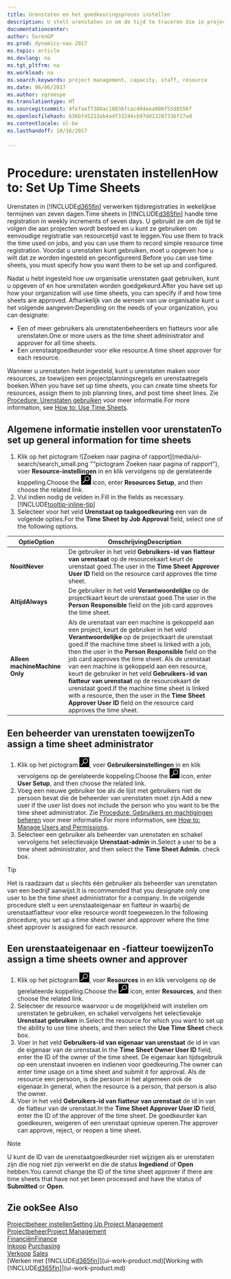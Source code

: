 ```yaml
---
title: Urenstaten en het goedkeuringsproces instellen
description: U stelt urenstaten in om de tijd te traceren die in projecten en resources wordt gebruikt, wat u helpt bij projectbeheer, personeelsbezetting en capaciteit
documentationcenter: 
author: SorenGP
ms.prod: dynamics-nav-2017
ms.topic: article
ms.devlang: na
ms.tgt_pltfrm: na
ms.workload: na
ms.search.keywords: project management, capacity, staff, resource
ms.date: 06/06/2017
ms.author: sgroespe
ms.translationtype: HT
ms.sourcegitcommit: 4fefaef7380ac10836fcac404eea006f55d8556f
ms.openlocfilehash: 636bf45213ab4adf33244cb97dd1328733bf27ad
ms.contentlocale: nl-be
ms.lasthandoff: 10/16/2017

---
```

# <a name="how-to-set-up-time-sheets"></a><span data-ttu-id="ebe05-103">Procedure: urenstaten instellen</span><span class="sxs-lookup"><span data-stu-id="ebe05-103">How to: Set Up Time Sheets</span></span>
<span data-ttu-id="ebe05-104">Urenstaten in [!INCLUDE[d365fin](includes/d365fin_md.md)] verwerken tijdsregistraties in wekelijkse termijnen van zeven dagen.</span><span class="sxs-lookup"><span data-stu-id="ebe05-104">Time sheets in [!INCLUDE[d365fin](includes/d365fin_md.md)] handle time registration in weekly increments of seven days.</span></span> <span data-ttu-id="ebe05-105">U gebruikt ze om de tijd te volgen die aan projecten wordt besteed en u kunt ze gebruiken om eenvoudige registratie van resourcetijd vast te leggen.</span><span class="sxs-lookup"><span data-stu-id="ebe05-105">You use them to track the time used on jobs, and you can use them to record simple resource time registration.</span></span> <span data-ttu-id="ebe05-106">Voordat u urenstaten kunt gebruiken, moet u opgeven hoe u wilt dat ze worden ingesteld en geconfigureerd.</span><span class="sxs-lookup"><span data-stu-id="ebe05-106">Before you can use time sheets, you must specify how you want them to be set up and configured.</span></span>

<span data-ttu-id="ebe05-107">Nadat u hebt ingesteld hoe uw organisatie urenstaten gaat gebruiken, kunt u opgeven of en hoe urenstaten worden goedgekeurd.</span><span class="sxs-lookup"><span data-stu-id="ebe05-107">After you have set up how your organization will use time sheets, you can specify if and how time sheets are approved.</span></span> <span data-ttu-id="ebe05-108">Afhankelijk van de wensen van uw organisatie kunt u het volgende aangeven:</span><span class="sxs-lookup"><span data-stu-id="ebe05-108">Depending on the needs of your organization, you can designate:</span></span>

* <span data-ttu-id="ebe05-109">Een of meer gebruikers als urenstatenbeheerders en fiatteurs voor alle urenstaten.</span><span class="sxs-lookup"><span data-stu-id="ebe05-109">One or more users as the time sheet administrator and approver for all time sheets.</span></span>
* <span data-ttu-id="ebe05-110">Een urenstaatgoedkeurder voor elke resource.</span><span class="sxs-lookup"><span data-stu-id="ebe05-110">A time sheet approver for each resource.</span></span>

<span data-ttu-id="ebe05-111">Wanneer u urenstaten hebt ingesteld, kunt u urenstaten maken voor resources, ze toewijzen een projectplanningsregels en urenstaatregels boeken.</span><span class="sxs-lookup"><span data-stu-id="ebe05-111">When you have set up time sheets, you can create time sheets for resources, assign them to job planning lines, and post time sheet lines.</span></span> <span data-ttu-id="ebe05-112">Zie [Procedure: Urenstaten gebruiken](projects-how-use-time-sheets.md) voor meer informatie.</span><span class="sxs-lookup"><span data-stu-id="ebe05-112">For more information, see [How to: Use Time Sheets](projects-how-use-time-sheets.md).</span></span>

## <a name="to-set-up-general-information-for-time-sheets"></a><span data-ttu-id="ebe05-113">Algemene informatie instellen voor urenstaten</span><span class="sxs-lookup"><span data-stu-id="ebe05-113">To set up general information for time sheets</span></span>
1. <span data-ttu-id="ebe05-114">Klik op het pictogram ![Zoeken naar pagina of rapport](media/ui-search/search_small.png ""pictogram Zoeken naar pagina of rapport"), voer **Resource-instellingen** in en klik vervolgens op de gerelateerde koppeling.</span><span class="sxs-lookup"><span data-stu-id="ebe05-114">Choose the ![Search for Page or Report](media/ui-search/search_small.png "Search for Page or Report icon") icon, enter **Resources Setup**, and then choose the related link.</span></span>  
2. <span data-ttu-id="ebe05-115">Vul indien nodig de velden in.</span><span class="sxs-lookup"><span data-stu-id="ebe05-115">Fill in the fields as necessary.</span></span> [!INCLUDE[tooltip-inline-tip](includes/tooltip-inline-tip_md.md)]
3. <span data-ttu-id="ebe05-116">Selecteer voor het veld **Urenstaat op taakgoedkeuring** een van de volgende opties.</span><span class="sxs-lookup"><span data-stu-id="ebe05-116">For the **Time Sheet by Job Approval** field, select one of the following options.</span></span>

| <span data-ttu-id="ebe05-117">Optie</span><span class="sxs-lookup"><span data-stu-id="ebe05-117">Option</span></span> | <span data-ttu-id="ebe05-118">Omschrijving</span><span class="sxs-lookup"><span data-stu-id="ebe05-118">Description</span></span> |
| --- | --- |
| <span data-ttu-id="ebe05-119">**Nooit**</span><span class="sxs-lookup"><span data-stu-id="ebe05-119">**Never**</span></span> |<span data-ttu-id="ebe05-120">De gebruiker in het veld **Gebruikers-id van fiatteur van urenstaat** op de resourcekaart keurt de urenstaat goed.</span><span class="sxs-lookup"><span data-stu-id="ebe05-120">The user in the **Time Sheet Approver User ID** field on the resource card approves the time sheet.</span></span> |
| <span data-ttu-id="ebe05-121">**Altijd**</span><span class="sxs-lookup"><span data-stu-id="ebe05-121">**Always**</span></span> |<span data-ttu-id="ebe05-122">De gebruiker in het veld **Verantwoordelijke** op de projectkaart keurt de urenstaat goed.</span><span class="sxs-lookup"><span data-stu-id="ebe05-122">The user in the **Person Responsible** field on the job card approves the time sheet.</span></span> |
| <span data-ttu-id="ebe05-123">**Alleen machine**</span><span class="sxs-lookup"><span data-stu-id="ebe05-123">**Machine Only**</span></span> |<span data-ttu-id="ebe05-124">Als de urenstaat van een machine is gekoppeld aan een project, keurt de gebruiker in het veld **Verantwoordelijke** op de projectkaart de urenstaat goed.</span><span class="sxs-lookup"><span data-stu-id="ebe05-124">If the machine time sheet is linked with a job, then the user in the **Person Responsible** field on the job card approves the time sheet.</span></span> <span data-ttu-id="ebe05-125">Als de urenstaat van een machine is gekoppeld aan een resource, keurt de gebruiker in het veld **Gebruikers-id van fiatteur van urenstaat** op de resourcekaart de urenstaat goed.</span><span class="sxs-lookup"><span data-stu-id="ebe05-125">If the machine time sheet is linked with a resource, then the user in the **Time Sheet Approver User ID** field on the resource card approves the time sheet.</span></span> |

## <a name="to-assign-a-time-sheet-administrator"></a><span data-ttu-id="ebe05-126">Een beheerder van urenstaten toewijzen</span><span class="sxs-lookup"><span data-stu-id="ebe05-126">To assign a time sheet administrator</span></span>
1. <span data-ttu-id="ebe05-127">Klik op het pictogram ![Zoeken naar pagina of rapport](media/ui-search/search_small.png "pictogram Zoeken naar pagina of rapport"), voer **Gebruikersinstellingen** in en klik vervolgens op de gerelateerde koppeling.</span><span class="sxs-lookup"><span data-stu-id="ebe05-127">Choose the ![Search for Page or Report](media/ui-search/search_small.png "Search for Page or Report icon") icon, enter **User Setup**, and then choose the related link.</span></span>  
2. <span data-ttu-id="ebe05-128">Voeg een nieuwe gebruiker toe als de lijst met gebruikers niet de persoon bevat die de beheerder van urenstaten moet zijn.</span><span class="sxs-lookup"><span data-stu-id="ebe05-128">Add a new user if the user list does not include the person who you want to be the time sheet administrator.</span></span> <span data-ttu-id="ebe05-129">Zie [Procedure: Gebruikers en machtigingen beheren](ui-how-users-permissions.md) voor meer informatie.</span><span class="sxs-lookup"><span data-stu-id="ebe05-129">For more information, see [How to: Manage Users and Permissions](ui-how-users-permissions.md).</span></span>
3. <span data-ttu-id="ebe05-130">Selecteer een gebruiker als beheerder van urenstaten en schakel vervolgens het selectievakje **Urenstaat-admin** in.</span><span class="sxs-lookup"><span data-stu-id="ebe05-130">Select a user to be a time sheet administrator, and then select the **Time Sheet Admin.** check box.</span></span>  

> [!TIP]  
>   <span data-ttu-id="ebe05-131">Het is raadzaam dat u slechts één gebruiker als beheerder van urenstaten van een bedrijf aanwijst.</span><span class="sxs-lookup"><span data-stu-id="ebe05-131">It is recommended that you designate only one user to be the time sheet administrator for a company.</span></span> <span data-ttu-id="ebe05-132">In de volgende procedure stelt u een urenstaateigenaar en fiatteur in waarbij de urenstaatfiatteur voor elke resource wordt toegewezen.</span><span class="sxs-lookup"><span data-stu-id="ebe05-132">In the following procedure, you set up a time sheet owner and approver where the time sheet approver is assigned for each resource.</span></span>  

## <a name="to-assign-a-time-sheets-owner-and-approver"></a><span data-ttu-id="ebe05-133">Een urenstaateigenaar en -fiatteur toewijzen</span><span class="sxs-lookup"><span data-stu-id="ebe05-133">To assign a time sheets owner and approver</span></span>
1. <span data-ttu-id="ebe05-134">Klik op het pictogram ![Zoeken naar pagina of rapport](media/ui-search/search_small.png "pictogram Zoeken naar pagina of rapport"), voer **Resources** in en klik vervolgens op de gerelateerde koppeling.</span><span class="sxs-lookup"><span data-stu-id="ebe05-134">Choose the ![Search for Page or Report](media/ui-search/search_small.png "Search for Page or Report icon") icon, enter **Resources**, and then choose the related link.</span></span>
2. <span data-ttu-id="ebe05-135">Selecteer de resource waarvoor u de mogelijkheid wilt instellen om urenstaten te gebruiken, en schakel vervolgens het selectievakje **Urenstaat gebruiken** in.</span><span class="sxs-lookup"><span data-stu-id="ebe05-135">Select the resource for which you want to set up the ability to use time sheets, and then select the **Use Time Sheet** check box.</span></span>  
3. <span data-ttu-id="ebe05-136">Voer in het veld **Gebruikers-id van eigenaar van urenstaat** de id in van de eigenaar van de urenstaat.</span><span class="sxs-lookup"><span data-stu-id="ebe05-136">In the **Time Sheet Owner User ID** field, enter the ID of the owner of the time sheet.</span></span> <span data-ttu-id="ebe05-137">De eigenaar kan tijdsgebruik op een urenstaat invoeren en indienen voor goedkeuring.</span><span class="sxs-lookup"><span data-stu-id="ebe05-137">The owner can enter time usage on a time sheet and submit it for approval.</span></span> <span data-ttu-id="ebe05-138">Als de resource een persoon, is die persoon in het algemeen ook de eigenaar.</span><span class="sxs-lookup"><span data-stu-id="ebe05-138">In general, when the resource is a person, that person is also the owner.</span></span>  
4. <span data-ttu-id="ebe05-139">Voer in het veld **Gebruikers-id van fiatteur van urenstaat** de id in van de fiatteur van de urenstaat.</span><span class="sxs-lookup"><span data-stu-id="ebe05-139">In the **Time Sheet Approver User ID** field, enter the ID of the approver of the time sheet.</span></span> <span data-ttu-id="ebe05-140">De goedkeurder kan goedkeuren, weigeren of een urenstaat opnieuw openen.</span><span class="sxs-lookup"><span data-stu-id="ebe05-140">The approver can approve, reject, or reopen a time sheet.</span></span>  

> [!NOTE]  
>   <span data-ttu-id="ebe05-141">U kunt de ID van de urenstaatgoedkeurder niet wijzigen als er urenstaten zijn die nog niet zijn verwerkt en die de status **Ingediend** of **Open** hebben.</span><span class="sxs-lookup"><span data-stu-id="ebe05-141">You cannot change the ID of the time sheet approver if there are time sheets that have not yet been processed and have the status of **Submitted** or **Open**.</span></span>

## <a name="see-also"></a><span data-ttu-id="ebe05-142">Zie ook</span><span class="sxs-lookup"><span data-stu-id="ebe05-142">See Also</span></span>
[<span data-ttu-id="ebe05-143">Projectbeheer instellen</span><span class="sxs-lookup"><span data-stu-id="ebe05-143">Setting Up Project Management</span></span>](projects-setup-projects.md)  
[<span data-ttu-id="ebe05-144">Projectbeheer</span><span class="sxs-lookup"><span data-stu-id="ebe05-144">Project Management</span></span>](projects-manage-projects.md)  
[<span data-ttu-id="ebe05-145">Financiën</span><span class="sxs-lookup"><span data-stu-id="ebe05-145">Finance</span></span>](finance.md)  
<span data-ttu-id="ebe05-146">[Inkoop](purchasing-manage-purchasing.md)       </span><span class="sxs-lookup"><span data-stu-id="ebe05-146">[Purchasing](purchasing-manage-purchasing.md)       </span></span>  
<span data-ttu-id="ebe05-147">[Verkoop](sales-manage-sales.md)    </span><span class="sxs-lookup"><span data-stu-id="ebe05-147">[Sales](sales-manage-sales.md)    </span></span>  
<span data-ttu-id="ebe05-148">[Werken met [!INCLUDE[d365fin](includes/d365fin_md.md)]](ui-work-product.md)</span><span class="sxs-lookup"><span data-stu-id="ebe05-148">[Working with [!INCLUDE[d365fin](includes/d365fin_md.md)]](ui-work-product.md)</span></span>  

